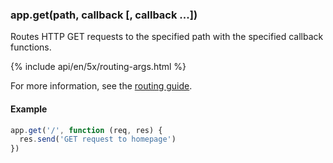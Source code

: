 <h3 id='app.get.method'>app.get(path, callback [, callback ...])</h3>

Routes HTTP GET requests to the specified path with the specified callback functions.

{% include api/en/5x/routing-args.html %}

For more information, see the [routing guide](/guide/routing.html).

#### Example

```js
app.get('/', function (req, res) {
  res.send('GET request to homepage')
})
```
